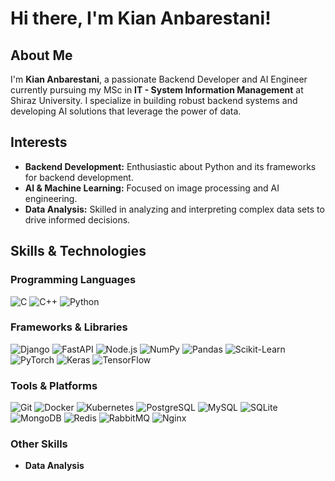 # Hi there, I'm Kian Anbarestani! 

## About Me
I'm **Kian Anbarestani**, a passionate Backend Developer and AI Engineer currently pursuing my MSc in **IT - System Information Management** at Shiraz University. I specialize in building robust backend systems and developing AI solutions that leverage the power of data.

## Interests
- **Backend Development:** Enthusiastic about Python and its frameworks for backend development.
- **AI & Machine Learning:** Focused on image processing and AI engineering.
- **Data Analysis:** Skilled in analyzing and interpreting complex data sets to drive informed decisions.

## Skills & Technologies

### **Programming Languages**
![C](https://img.shields.io/badge/-C-555555?style=flat&logo=c)
![C++](https://img.shields.io/badge/-C++-555555?style=flat&logo=c%2B%2B)
![Python](https://img.shields.io/badge/-Python-555555?style=flat&logo=python)

### **Frameworks & Libraries**
![Django](https://img.shields.io/badge/-Django-555555?style=flat&logo=django)
![FastAPI](https://img.shields.io/badge/-FastAPI-555555?style=flat&logo=fastapi)
![Node.js](https://img.shields.io/badge/-Node.js-555555?style=flat&logo=node.js)
![NumPy](https://img.shields.io/badge/-NumPy-555555?style=flat&logo=numpy)
![Pandas](https://img.shields.io/badge/-Pandas-555555?style=flat&logo=pandas)
![Scikit-Learn](https://img.shields.io/badge/-Scikit_Learn-555555?style=flat&logo=scikit-learn)
![PyTorch](https://img.shields.io/badge/-PyTorch-555555?style=flat&logo=pytorch)
![Keras](https://img.shields.io/badge/-Keras-555555?style=flat&logo=keras)
![TensorFlow](https://img.shields.io/badge/-TensorFlow-555555?style=flat&logo=tensorflow)

### **Tools & Platforms**
![Git](https://img.shields.io/badge/-Git-555555?style=flat&logo=git)
![Docker](https://img.shields.io/badge/-Docker-555555?style=flat&logo=docker)
![Kubernetes](https://img.shields.io/badge/-Kubernetes-555555?style=flat&logo=kubernetes)
![PostgreSQL](https://img.shields.io/badge/-PostgreSQL-555555?style=flat&logo=postgresql)
![MySQL](https://img.shields.io/badge/-MySQL-555555?style=flat&logo=mysql)
![SQLite](https://img.shields.io/badge/-SQLite-555555?style=flat&logo=sqlite)
![MongoDB](https://img.shields.io/badge/-MongoDB-555555?style=flat&logo=mongodb)
![Redis](https://img.shields.io/badge/-Redis-555555?style=flat&logo=redis)
![RabbitMQ](https://img.shields.io/badge/-RabbitMQ-555555?style=flat&logo=rabbitmq)
![Nginx](https://img.shields.io/badge/-Nginx-555555?style=flat&logo=nginx)

### **Other Skills**
- **Data Analysis**
